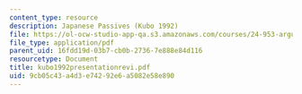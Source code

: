 ```yaml
---
content_type: resource
description: Japanese Passives (Kubo 1992)
file: https://ol-ocw-studio-app-qa.s3.amazonaws.com/courses/24-953-argument-structure-and-syntax-spring-2003/9cb05c43a4d3e74292e6a5082e58e890_kubo1992presentationrevi.pdf
file_type: application/pdf
parent_uid: 16fdd19d-03b7-cb0b-2736-7e888e84d116
resourcetype: Document
title: kubo1992presentationrevi.pdf
uid: 9cb05c43-a4d3-e742-92e6-a5082e58e890
---
```

